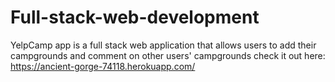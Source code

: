 # Full-stack-web-development
YelpCamp app is a full stack web application that allows users to add their campgrounds and comment on other users' campgrounds
check it out here:
https://ancient-gorge-74118.herokuapp.com/
